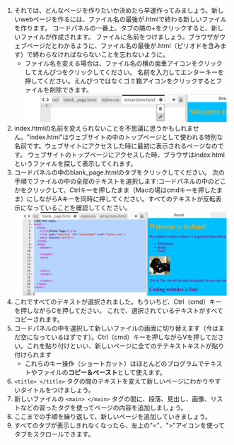 1. それでは、どんなページを作りたいか決めたら早速作ってみましょう。新しいwebページを作るには、ファイル名の最後が.htmlで終わる新しいファイルを作ります。 コードパネルの一番上、タブの隣の+をクリックすると、新しいファイルが作成されます。 ファイルに名前をつけましょう。ブラウザがウェブページだとわかるように、ファイル名の最後が.html（ピリオドを含みます）で終わらなければならないことを忘れないように。
   * ファイル名を変える場合は、ファイル名の横の歯車アイコンをクリックしてえんぴつをクリックしてください。 名前を入力してエンターキーを押してください。えんぴつではなくゴミ箱アイコンをクリックするとファイルを削除できます。![](assets/EditFilename.png)
2. index.htmlの名前を変えられないことを不思議に思うかもしれません。"index.html"はウェブサイトの中のトップページとして使われる特別な名前です。ウェブサイトにアクセスした時に最初に表示されるページなのです。 ウェブサイトのトップページにアクセスした時、ブラウザはindex.htmlというファイルを探して表示してくれます。
3. コードパネルの中のblank\_page.htmlのタブをクリックしてください。 次の手順でファイルの中の全部のテキストを選択します:コードパネルの中のどこかをクリックして、Ctrlキーを押したまま（Macの場はcmdキーを押したまま）にしながらAキーを同時に押してください。すべてのテキストが反転表示になっていることを確認してください。![](assets/SelectAll.png)
4. これですべてのテキストが選択されました。もういちど、Ctrl（cmd）キーを押しながらCを押してださい。 これで、選択されているテキストがすべてコピーされます。
5. コードパネルの中を選択して新しいファイルの画面に切り替えます（今はまだ空になっているはずです）。Ctrl（cmd）キーを押しながらVを押してださい。これを貼り付けといい、新しいページに全てのテテキストキストが貼り付けられます
   * これらのキー操作（ショートカット）はほとんどのプログラムでテキストやファイルの**コピー＆ペースト**として使えます。
6. `<title> </title>` タグの間のテキストを変えて新しいページにわかりやすいタイトルをつけましょう。
7. 新しいファイルの `<main> </main>` タグの間に、段落、見出し、画像、リストなどの習ったタグを使ってページの内容を追加しましょう。
8. ここまでの手順を繰り返して、新しいページを追加していきましょう。
9. すべてのタブが表示しきれなくなったら、左上の"&lt;"、"&gt;"アイコンを使ってタブをスクロールできます。




